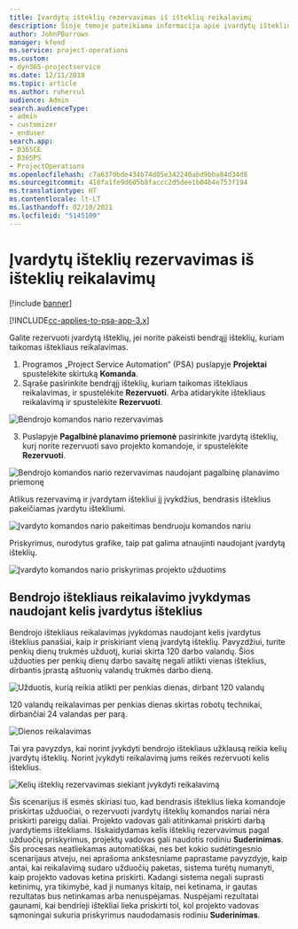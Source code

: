 ```yaml
---
title: Įvardytų išteklių rezervavimas iš išteklių reikalavimų
description: Šioje temoje pateikiama informacija apie įvardytų išteklių rezervavimą bendrųjų išteklių reikalavimui.
author: JohnPBurrows
manager: kfend
ms.service: project-operations
ms.custom:
- dyn365-projectservice
ms.date: 12/11/2018
ms.topic: article
ms.author: ruhercul
audience: Admin
search.audienceType:
- admin
- customizer
- enduser
search.app:
- D365CE
- D365PS
- ProjectOperations
ms.openlocfilehash: c7a6370bde434b74d05e342240abd9bba84d34d8
ms.sourcegitcommit: 418fa1fe9d605b8faccc2d5dee1b04b4e753f194
ms.translationtype: HT
ms.contentlocale: lt-LT
ms.lasthandoff: 02/10/2021
ms.locfileid: "5145109"
---
```

# <a name="book-named-resources-from-resource-requirements"></a>Įvardytų išteklių rezervavimas iš išteklių reikalavimų

[!include [banner](../includes/psa-now-project-operations.md)]

[!INCLUDE[cc-applies-to-psa-app-3.x](../includes/cc-applies-to-psa-app-3x.md)]

Galite rezervuoti įvardytą išteklių, jei norite pakeisti bendrąjį išteklių, kuriam taikomas ištekliaus reikalavimas.

1. Programos „Project Service Automation“ (PSA) puslapyje **Projektai** spustelėkite skirtuką **Komanda**.
2. Sąraše pasirinkite bendrąjį išteklių, kuriam taikomas ištekliaus reikalavimas, ir spustelėkite **Rezervuoti**. Arba atidarykite ištekliaus reikalavimą ir spustelėkite **Rezervuoti**.


![Bendrojo komandos nario rezervavimas](media/RM-how-to-14.png)


3. Puslapyje **Pagalbinė planavimo priemonė** pasirinkite įvardytą išteklių, kurį norite rezervuoti savo projekto komandoje, ir spustelėkite **Rezervuoti**.

![Bendrojo komandos nario rezervavimas naudojant pagalbinę planavimo priemonę](media/RM-how-to-15.png)

Atlikus rezervavimą ir įvardytam ištekliui jį įvykdžius, bendrasis išteklius pakeičiamas įvardytu ištekliumi.

![Įvardyto komandos nario pakeitimas bendruoju komandos nariu](media/RM-how-to-16.png)

Priskyrimus, nurodytus grafike, taip pat galima atnaujinti naudojant įvardytą išteklių.

![Įvardyto komandos nario priskyrimas projekto užduotims](media/RM-how-to-17.png)

## <a name="fulfill-a-generic-resource-with-multiple-named-resources"></a>Bendrojo ištekliaus reikalavimo įvykdymas naudojant kelis įvardytus išteklius
Bendrojo ištekliaus reikalavimas įvykdomas naudojant kelis įvardytus išteklius panašiai, kaip ir priskiriant vieną įvardytą išteklių. Pavyzdžiui, turite penkių dienų trukmės užduotį, kuriai skirta 120 darbo valandų. Šios užduoties per penkių dienų darbo savaitę negali atlikti vienas išteklius, dirbantis įprastą aštuonių valandų trukmės darbo dieną. 

![Užduotis, kurią reikia atlikti per penkias dienas, dirbant 120 valandų](media/RM-how-to-21.png)

120 valandų reikalavimas per penkias dienas skirtas robotų technikai, dirbančiai 24 valandas per parą.

![Dienos reikalavimas](media/RM-how-to-22.png)

Tai yra pavyzdys, kai norint įvykdyti bendrojo ištekliaus užklausą reikia kelių įvardytų išteklių. Norint įvykdyti reikalavimą jums reikės rezervuoti kelis išteklius.

![Kelių išteklių rezervavimas siekiant įvykdyti reikalavimą](media/RM-how-to-23.png)

Šis scenarijus iš esmės skiriasi tuo, kad bendrasis išteklius lieka komandoje priskirtas užduočiai, o rezervuoti įvardytų išteklių komandos nariai nėra priskirti pareigų daliai. Projekto vadovas gali atitinkamai priskirti darbą įvardytiems ištekliams. Išskaidydamas kelis išteklių rezervavimus pagal užduočių priskyrimus, projektų vadovas gali naudotis rodiniu **Suderinimas**. Šis procesas neatliekamas automatiškai, nes bet kokio sudėtingesnio scenarijaus atveju, nei aprašoma ankstesniame paprastame pavyzdyje, kaip antai, kai reikalavimą sudaro užduočių paketas, sistema turėtų numanyti, kaip projekto vadovas ketina priskirti. Kadangi sistema negali suprasti ketinimų, yra tikimybė, kad ji numanys kitaip, nei ketinama, ir gautas rezultatas bus netinkamas arba nenuspėjamas. Nuspėjami rezultatai gaunami, kai bendrieji ištekliai lieka priskirti tol, kol projekto vadovas sąmoningai sukuria priskyrimus naudodamasis rodiniu **Suderinimas**.


